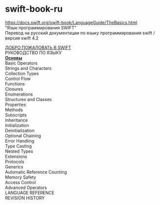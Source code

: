 # swift-book-ru
https://docs.swift.org/swift-book/LanguageGuide/TheBasics.html <br>
"Язык программирования SWIFT" <br>
Перевод на русский документации по языку программирования swift  / версия swift 4.2 <br>


<a href="https://github.com/Anna-Myzukina/swift-book-ru/blob/master/00%20Wellcome%20to%20swift.md">ДОБРО ПОЖАЛОВАТЬ В SWIFT <a/><br>
РУКОВОДСТВО ПО ЯЗЫКУ <br>
<a href="https://github.com/Anna-Myzukina/swift-book-ru/blob/master/01%20The%20Basics.md"><b>Основы</b></a> <br>
Basic Operators <br>
Strings and Characters <br>
Collection Types <br>
Control Flow <br>
Functions <br>
Closures <br>
Enumerations <br>
Structures and Classes <br>
Properties <br>
Methods <br>
Subscripts <br>
Inheritance <br>
Initialization <br>
Deinitialization <br>
Optional Chaining <br>
Error Handling <br>
Type Casting <br>
Nested Types <br>
Extensions <br>
Protocols <br>
Generics <br>
Automatic Reference Counting <br>
Memory Safety <br>
Access Control <br>
Advanced Operators <br>
LANGUAGE REFERENCE <br>
REVISION HISTORY <br>
